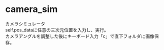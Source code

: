 # camera_sim
カメラシミュレータ
</br>
self.pos_dataに任意の三次元位置を入力し、実行。</br>
カメラアングルを調整した後にキーボード入力「c」で直下フォルダに画像保存。
